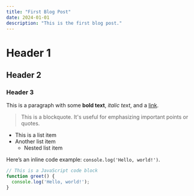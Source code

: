 ```yaml
---
title: "First Blog Post"
date: 2024-01-01
description: "This is the first blog post."
---
```



# Header 1
## Header 2
### Header 3

This is a paragraph with some **bold text**, _italic text_, and a [link](https://example.com).

> This is a blockquote. It's useful for emphasizing important points or quotes.

- This is a list item
- Another list item
  - Nested list item

Here’s an inline code example: `console.log('Hello, world!')`.

```javascript
// This is a JavaScript code block
function greet() {
  console.log('Hello, world!');
}
